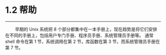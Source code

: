 # 1.2 帮助
***

&emsp;&emsp;
早期的 Unix 系统把 8 个部分都集中在一本手册上，现在趋势是将它们安排在不同的手册上，包括用户专门手册、程序员手册、系统管理员手册等。
通常 shell 命令在第 1 节，系统调用在第 2 节，库函数在第 3 节，而系统管理员手册在第 7 节。